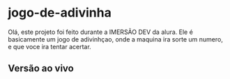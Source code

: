 # jogo-de-adivinha
Olá, este projeto foi feito durante a IMERSÃO DEV da alura. Ele é basicamente um jogo de adivinhçao, onde a maquina ira sorte um numero, e que voce ira tentar acertar.
## Versão ao vivo
